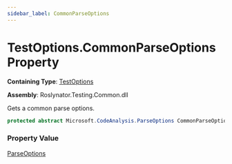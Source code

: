 ```yaml
---
sidebar_label: CommonParseOptions
---
```


# TestOptions\.CommonParseOptions Property

**Containing Type**: [TestOptions](../index.md)

**Assembly**: Roslynator\.Testing\.Common\.dll

  
Gets a common parse options\.

```csharp
protected abstract Microsoft.CodeAnalysis.ParseOptions CommonParseOptions { get; }
```

### Property Value

[ParseOptions](https://docs.microsoft.com/en-us/dotnet/api/microsoft.codeanalysis.parseoptions)

